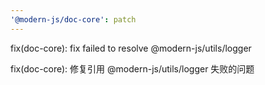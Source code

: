 ```yaml
---
'@modern-js/doc-core': patch
---
```


fix(doc-core): fix failed to resolve @modern-js/utils/logger

fix(doc-core): 修复引用 @modern-js/utils/logger 失败的问题
